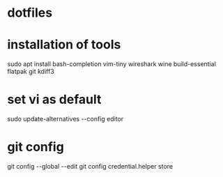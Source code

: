 # dotfiles

# installation of tools
sudo apt install bash-completion vim-tiny wireshark wine build-essential flatpak git kdiff3

# set vi as default
sudo update-alternatives --config editor

# git config
git config --global --edit
git config credential.helper store

